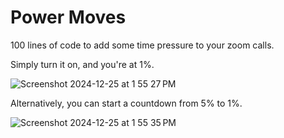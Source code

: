 # Power Moves
100 lines of code to add some time pressure to your zoom calls.

Simply turn it on, and you're at 1%.

![Screenshot 2024-12-25 at 1 55 27 PM](https://github.com/user-attachments/assets/0299d369-d498-46cc-911f-163ef5319ad6)

Alternatively, you can start a countdown from 5% to 1%.

![Screenshot 2024-12-25 at 1 55 35 PM](https://github.com/user-attachments/assets/3c27bfff-84e4-49d3-91f9-a26b5fa61dfd)
